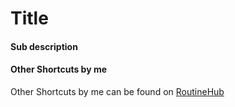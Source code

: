 # Title
#### Sub description



#### Other Shortcuts by me
Other Shortcuts by me can be found on [RoutineHub](https://routinehub.co/user/entee)